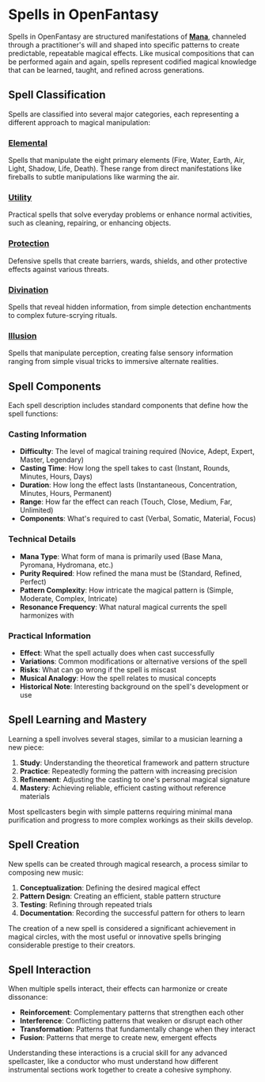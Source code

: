 # **Spells** in OpenFantasy

Spells in OpenFantasy are structured manifestations of [**Mana**](/codex/Basic/Mana.md), channeled through a practitioner's will and shaped into specific patterns to create predictable, repeatable magical effects. Like musical compositions that can be performed again and again, spells represent codified magical knowledge that can be learned, taught, and refined across generations.

## Spell Classification

Spells are classified into several major categories, each representing a different approach to magical manipulation:

### [**Elemental**](/codex/Magics/Spells/Elemental)
Spells that manipulate the eight primary elements (Fire, Water, Earth, Air, Light, Shadow, Life, Death). These range from direct manifestations like fireballs to subtle manipulations like warming the air.

### [**Utility**](/codex/Magics/Spells/Utility)
Practical spells that solve everyday problems or enhance normal activities, such as cleaning, repairing, or enhancing objects.

### [**Protection**](/codex/Magics/Spells/Protection)
Defensive spells that create barriers, wards, shields, and other protective effects against various threats.

### [**Divination**](/codex/Magics/Spells/Divination)
Spells that reveal hidden information, from simple detection enchantments to complex future-scrying rituals.

### [**Illusion**](/codex/Magics/Spells/Illusion)
Spells that manipulate perception, creating false sensory information ranging from simple visual tricks to immersive alternate realities.

## Spell Components

Each spell description includes standard components that define how the spell functions:

### Casting Information
- **Difficulty**: The level of magical training required (Novice, Adept, Expert, Master, Legendary)
- **Casting Time**: How long the spell takes to cast (Instant, Rounds, Minutes, Hours, Days)
- **Duration**: How long the effect lasts (Instantaneous, Concentration, Minutes, Hours, Permanent)
- **Range**: How far the effect can reach (Touch, Close, Medium, Far, Unlimited)
- **Components**: What's required to cast (Verbal, Somatic, Material, Focus)

### Technical Details
- **Mana Type**: What form of mana is primarily used (Base Mana, Pyromana, Hydromana, etc.)
- **Purity Required**: How refined the mana must be (Standard, Refined, Perfect)
- **Pattern Complexity**: How intricate the magical pattern is (Simple, Moderate, Complex, Intricate)
- **Resonance Frequency**: What natural magical currents the spell harmonizes with

### Practical Information
- **Effect**: What the spell actually does when cast successfully
- **Variations**: Common modifications or alternative versions of the spell
- **Risks**: What can go wrong if the spell is miscast
- **Musical Analogy**: How the spell relates to musical concepts
- **Historical Note**: Interesting background on the spell's development or use

## Spell Learning and Mastery

Learning a spell involves several stages, similar to a musician learning a new piece:

1. **Study**: Understanding the theoretical framework and pattern structure
2. **Practice**: Repeatedly forming the pattern with increasing precision
3. **Refinement**: Adjusting the casting to one's personal magical signature
4. **Mastery**: Achieving reliable, efficient casting without reference materials

Most spellcasters begin with simple patterns requiring minimal mana purification and progress to more complex workings as their skills develop.

## Spell Creation

New spells can be created through magical research, a process similar to composing new music:

1. **Conceptualization**: Defining the desired magical effect
2. **Pattern Design**: Creating an efficient, stable pattern structure
3. **Testing**: Refining through repeated trials
4. **Documentation**: Recording the successful pattern for others to learn

The creation of a new spell is considered a significant achievement in magical circles, with the most useful or innovative spells bringing considerable prestige to their creators.

## Spell Interaction

When multiple spells interact, their effects can harmonize or create dissonance:

- **Reinforcement**: Complementary patterns that strengthen each other
- **Interference**: Conflicting patterns that weaken or disrupt each other
- **Transformation**: Patterns that fundamentally change when they interact
- **Fusion**: Patterns that merge to create new, emergent effects

Understanding these interactions is a crucial skill for any advanced spellcaster, like a conductor who must understand how different instrumental sections work together to create a cohesive symphony. 